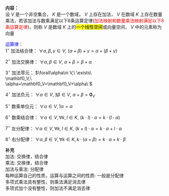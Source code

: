 **内容：**  
设 $V$ 是一个非空集合， $K$ 是一个数域， $V$ 上存在加法， $V$ 在数域 $K$ 上存在数量乘法，若该加法与数乘满足以下8条运算定律(<font color=red>加法映射和数量乘法映射满足以下8条运算定律</font>)，则称 $V$ 是数域 $K$ 上的<mark>一个线性空间</mark>或向量空间， $V$ 中的元素称为向量  
  
<font color=blue>运算律</font>：  
$1^\circ$ 加法结合律： $\forall  
\alpha,\beta,\gamma\in V,\  
(\alpha+\beta)+\gamma=\alpha+(\beta+\gamma)$  
  
$2^\circ$ 加法交换律： $\forall\alpha,\beta\in V,\ \alpha+\beta=\beta+\alpha$  
  
$3^\circ$ 加法零元： $\forall\alpha\in V,\ \exists\  
\mathbf0_V,\  
\alpha+\mathbf0_V=\mathbf0_V+\alpha\ $  
  
$4^\circ$ 加法负元： $\forall\alpha\in V,\exists\beta\in V,\ \alpha+\beta=\mathbf0_V$  
  
$5^\circ$ 数乘单位元： $\forall  
\alpha\in V,1\alpha=\alpha$  
  
$6^\circ$ 数乘结合律： $\forall\alpha\in V,  
\forall k,l\in K,\ (k\cdot l)\cdot\alpha  
=k\cdot(l\cdot\alpha)$  
  
$7^\circ$ 左分配律： $\forall\alpha\in V,  
\forall k,l\in K,\ (k+l)\cdot\alpha  
=k\cdot\alpha+l\cdot\alpha$  
  
$8^\circ$ 右分配律： $\forall\alpha,\beta\in V,  
\forall k\in K,k\cdot(\alpha+\beta)  
=k\cdot\alpha+k\cdot\beta$  
  
**补充**  
加法: 交换律，结合律  
乘法: 交换律，结合律  
加法与乘法: 分配律  
每种运算自己的性质，运算与运算之间的性质: 一般是分配律  
多项式乘法具有整性，则乘法满足消去律  
多项式加个没有整性，则加法不满足消去律  
